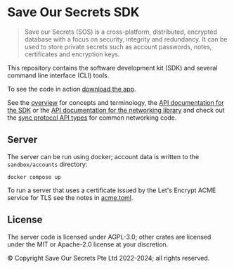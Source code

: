 # Save Our Secrets SDK

> Save our Secrets (SOS) is a cross-platform, distributed, encrypted database with a focus on security, integrity and redundancy. It can be used to store private secrets such as account passwords, notes, certificates and encryption keys.

This repository contains the software development kit (SDK) and several command line interface (CLI) tools.

To see the code in action [download the app](https://saveoursecrets.com/#downloads).

See the [overview](/doc/overview.md) for concepts and terminology, the [API documentation for the SDK](https://docs.rs/sos-sdk/latest/sos_sdk/) or the [API documentation for the networking library](https://docs.rs/sos-net/latest/sos_net/) and check out the [sync protocol API types](https://docs.rs/sos-protocol/) for common networking code.

## Server

The server can be run using docker; account data is written to the `sandbox/accounts` directory:

```
docker compose up
```

To run a server that uses a certificate issued by the Let's Encrypt ACME service for TLS see the notes in [acme.toml](/sandbox/acme.toml).

## License

The server code is licensed under AGPL-3.0; other crates are licensed under the MIT or Apache-2.0 license at your discretion.

© Copyright Save Our Secrets Pte Ltd 2022-2024; all rights reserved.
